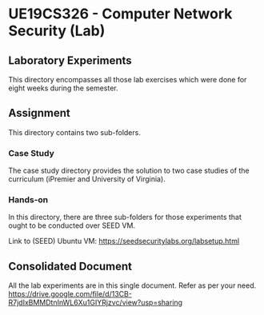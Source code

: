 # UE19CS326 - Computer Network Security (Lab)
## Laboratory Experiments
This directory encompasses all those lab exercises which were done for eight weeks during the semester.
## Assignment
This directory contains two sub-folders.
### Case Study
The case study directory provides the solution to two case studies of the curriculum (iPremier and University of Virginia).
### Hands-on
In this directory, there are three sub-folders for those experiments that ought to be conducted over SEED VM.

Link to (SEED) Ubuntu VM: https://seedsecuritylabs.org/labsetup.html

## Consolidated Document
All the lab experiments are in this single document. Refer as per your need.
https://drive.google.com/file/d/13CB-R7jdIxBMMDtnInWL6Xu1GIYRjzvc/view?usp=sharing
